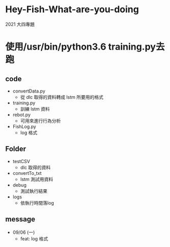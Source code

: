 # Hey-Fish-What-are-you-doing
2021 大四專題

# 使用/usr/bin/python3.6 training.py去跑

## code
+ convertData.py
    + 從 dlc 取得的資料轉成 lstm 所要用的格式
+ training.py
    + 訓練 lstm 資料
+ rebot.py
    + 可用來進行行為分析
+ FishLog.py
    + log 格式

## Folder
+ testCSV
    + dlc 取得的資料
+ convertTo_txt
    + lstm 測試用資料
+ debug
    + 測試執行結果
+ logs
    + 依執行時間落log

## message
+ 09/06 (一)
    + feat: log 格式
    <!-- + feat: 資料正規劃 -->